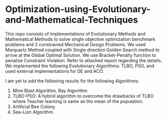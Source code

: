 # Optimization-using-Evolutionary-and-Mathematical-Techniques

This repo consists of Implementations of Evolutionary Methods and Mathematical Methods to solve single objective optimization benchmark problems and 2 constrained Mechanical Design Problems. 
We used Marquartz Method coupled with Single direction Golden Search method to arrive at the Global Optimal Solution. We use Bracket-Penalty function to penalize Constraint Violation. Refer to attached report regarding the details.
We implemented the following Evolutionary Algorithms: TLBO, PSO, and used external implementations for DE and ACO.

I am yet to add the following results for the following Algorithms:
1. Mine Blast Algorithm, Ray Algorithm
2. TLBO-PSO: A hybrid algorithm to overcome the drawbacks of TLBO where Teacher learning is same as the mean of the population.
3. Artificial Bee Colony.
4. Sea-Lion Algorithm.
